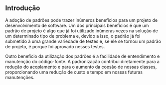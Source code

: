 ## Introdução


A adoção de padrões pode trazer inúmeros benefícios para um projeto de desenvolvimento de  software. Um dos principais benefícios é que um padrão de projeto é algo que já foi utilizado inúmeras vezes na solução de um determinado tipo de problema e, devido a isso, o padrão já foi submetido à uma grande variedade de testes e, se ele se tornou um padrão de projeto, é porque foi aprovado nesses testes.

Outro benefício da utilização dos padrões é a facilidade de entendimento e manutenção do código-fonte. A padronização contribui diretamente para a redução do acoplamento e para o aumento da coesão de nossas classes, proporcionando uma redução de custo e tempo em nossas futuras manutenções.


